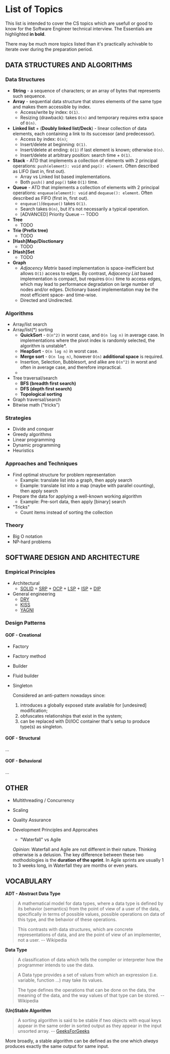 # List of Topics

This list is intended to cover the CS topics which are usefull or good to know for the Software Engineer technical interview.
The Essentials are highlighted **in bold**.

There may be much more topics listed than it's practically achivable to iterate over during the preparation period.

## DATA STRUCTURES AND ALGORITHMS

### Data Structures

* **String** - a sequence of characters; or an array of bytes that represents such sequence.
* **Array** - sequential data structure that stores elements of the same type and makes them accessible by index.
  * Access/write by index: `O(1)`.
  * Resizing (drawback): takes `O(n)` and temporary requires extra space of `O(n)`.
* **Linked list** + (**Doubly linked list/Deck**) - linear collection of data elements, each containing a link to its successor (and predecessor).
  * Access by index: `O(n)`;
  * Insert/delete at beginning: `O(1)`.
  * Insert/delete at ending: `O(1)` if last element is known; otherwise `O(n)`.
  * Insert/delete at arbitrary position: search time + `O(1)`.
* **Stack** - ATD that implements a collection of elements with 2 principal operations: `push(element): void` and `pop(): element`. Often described as LIFO (last in, first out).
  * Array vs Linked list based implementations.
  * Both `push()` and `pop()` take `O(1)` time.
* **Queue** - ATD that implements a collection of elements with 2 principal operations: `enqueue(element): void` and `dequeue(): element`. Often described as FIFO (first in, first out).
  * `enqueue()`/`dequeue()` takes `O(1)`.
  * Search takes `O(n)`, but it's not necessarily a typical operation.
  * [ADVANCED] Priority Queue -- TODO
* **Tree**
  * TODO
* **Trie (Prefix tree)**
  * TODO
* **[Hash]Map/Disctionary**
  * TODO
* **[Hash]Set**
  * TODO
* **Graph**
  * _Adjacency Matrix_ based implementation is space-inefficient but allows `O(1)` access to edges. By contrast, _Adjacency List_ based implementation is compact, but requires `O(n)` time to access edges, which may lead to performance degradation on large number of nodes and/or edges. Dictionary based implementation may be the most efficient space- and time-wise.
  * Directed and Undirected.

### Algorithms

* Array/list search
* Array/list(*) sorting
  * **QuickSort** - `O(n^2)` in worst case, and `O(n log n)` in average case. In implementations where the pivot index is randomly selected, the algorithm is unstable*.
  * **HeapSort** - `O(n log n)` in worst case.
  * **Merge sort** - `O(n log n)`, however `O(n)` **additional space** is required.
  * Insertion, Selection, Bubblesort, and alike are `O(n^2)` in worst and often in average case, and therefore impractical.
  * 
* Tree traversal/search
  * **BFS (breadth first search)**
  * **DFS (depth first search)**
  * **Topological sorting**
* Graph traversal/search
* Bitwise math ("tricks")

### Strategies

* Divide and conquer
* Greedy algorithms
* Linear programming
* Dynamic programming
* Heuristics

### Approaches and Techniques

* Find optimal structure for problem representation
  * Example: translate list into a graph, then apply search
  * Example: translate list into a map (maybe with parallel counting), then apply search
* Prepare the data for applying a well-known working algorithm
  * Example: Pre-sort data, then apply [binary] search
* "Tricks"
  * Count items instead of sorting the collection

### Theory

* Big O notation
* NP-hard problems

## SOFTWARE DESIGN AND ARCHITECTURE

### Empirical Principles

* Architectural
  * [SOLID](https://en.wikipedia.org/wiki/SOLID_(object-oriented_design)) = [SRP](https://en.wikipedia.org/wiki/Single_responsibility_principle) + [OCP](https://en.wikipedia.org/wiki/Open/closed_principle) + [LSP](https://en.wikipedia.org/wiki/Liskov_substitution_principle) + [ISP](https://en.wikipedia.org/wiki/Interface_segregation_principle) + [DIP](https://en.wikipedia.org/wiki/Dependency_inversion_principle)
* General engineering
  * [DRY](https://en.wikipedia.org/wiki/Don%27t_repeat_yourself)
  * [KISS](https://en.wikipedia.org/wiki/KISS_principle)
  * [YAGNI](https://en.wikipedia.org/wiki/You_aren%27t_gonna_need_it)

### Design Patterns

#### GOF - Creational

* Factory
* Factory method
* Builder
* Fluid builder
* Singleton

  Considered an anti-pattern nowadays since:
  1) introduces a globally exposed state available for [undesired] modification;
  2) obfuscates relationships that exist in the system;
  3) can be replaced with DI/IOC container that's setup to produce type(s) as singleton.

#### GOF - Structural

...

#### GOF - Behavioral

...

## OTHER

* Multithreading / Concurrency

* Scaling

* Quality Assurance

* Development Principles and Approcahes
  * "Waterfall" vs Agile
  
  _Opinion_: Waterfall and Agile are not different in their nature. Thinking otherwise is a delusion. The key difference between these  two mothodologies is the **duration of the sprint**. In Agile sprints are usually 1 to 3 weeks long, in Waterfall they are months or even years.

## VOCABULARY

**ADT - Abstract Data Type**

> A mathematical model for data types, where a data type is defined by its behavior (semantics) from the point of view of a user of the data, specifically in terms of possible values, possible operations on data of this type, and the behavior of these operations.

> This contrasts with data structures, which are concrete representations of data, and are the point of view of an implementer, not a user. -- Wikipedia

**Data Type**

> A classification of data which tells the compiler or interpreter how the programmer intends to use the data.

> A Data type provides a set of values from which an expression (i.e. variable, function ...) may take its values.

> The type defines the operations that can be done on the data, the meaning of the data, and the way values of that type can be stored. -- Wikipedia

**(Un)Stable Algorithm**

> A sorting algorithm is said to be stable if two objects with equal keys appear in the same order in sorted output as they appear in the input unsorted array. -- [GeeksForGeeks](http://www.geeksforgeeks.org/stability-in-sorting-algorithms/)

More broadly, a stable algorithm can be defined as the one which _always_ produces exactly the same output for same input.

